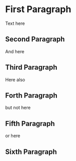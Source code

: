 # First Paragraph
Text here
## Second Paragraph
And here
## Third Paragraph
Here also
## Forth Paragraph
but not here
## Fifth Paragraph
or here
## Sixth Paragraph